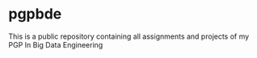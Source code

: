 # pgpbde
This is a public repository containing all assignments and projects of my PGP In Big Data Engineering
